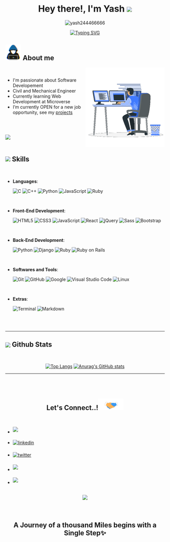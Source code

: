 
<h1 align="center">Hey there!, I'm Yash <img src="https://media.giphy.com/media/hvRJCLFzcasrR4ia7z/giphy.gif" width="35"></h1>
<p align="center"> <img src="https://komarev.com/ghpvc/?username=yash244466666&color=green&style=for-the-badge&label=PROFILE+VISITORS" alt="yash244466666" /> </p>
<p align="center"> <a href="https://git.io/typing-svg"><img src="https://readme-typing-svg.herokuapp.com?font=Roboto&weight=900&size=48&duration=2000&pause=1000&width=1200&height=100&lines=My+full+name+is+Md.+Mohi+Minul+Islam+Yash..%E2%9C%8C;I'm+a+Full-Stack+Software+Developer;Software+Development+student+%40+Microverse+;An+active+Learner+%26+Innovator;I'm+from+Bangladesh;I+just+%F0%9F%92%99%F0%9F%92%9C+everything+about+engineering+%F0%9F%92%96+" alt="Typing SVG" /></a></p>




	
## <picture><img src = "https://github.com/0xAbdulKhalid/0xAbdulKhalid/raw/main/assets/mdImages/about_me.gif" width = 50px></picture> **About me**

<picture> <img align="right" src="https://github.com/0xAbdulKhalid/0xAbdulKhalid/raw/main/assets/mdImages/Right_Side.gif" width = 250px></picture>

<br>

- I'm passionate about Software Developement
- Civil and Mechanical Engineer
- Currently learning Web Development at Microverse
- I’m currently OPEN for a new job opportunity, see my [projects](https://yash244466666.github.io/Microverse---Portfolio-setup-and-mobile-first/)

<br><br>

<img src="https://user-images.githubusercontent.com/73097560/115834477-dbab4500-a447-11eb-908a-139a6edaec5c.gif"><br><br>

## <img src="https://media2.giphy.com/media/QssGEmpkyEOhBCb7e1/giphy.gif?cid=ecf05e47a0n3gi1bfqntqmob8g9aid1oyj2wr3ds3mg700bl&rid=giphy.gif" width ="25"><b> Skills</b>
<br>

<p align="center">

- **Languages**:
    
    ![C](https://img.shields.io/badge/C%20-%232370ED.svg?style=for-the-badge&logo=c&logoColor=white)
    ![C++](https://img.shields.io/badge/C++%20-%2300599C.svg?style=for-the-badge&logo=c%2B%2B&logoColor=white)
    ![Python](https://img.shields.io/badge/Python%20-%2314354C.svg?style=for-the-badge&logo=python&logoColor=white)
    ![JavaScript](https://img.shields.io/badge/JavaScript%20-%23F7DF1E.svg?style=for-the-badge&logo=javascript&logoColor=black)
    ![Ruby](https://img.shields.io/badge/Ruby%20-%23E34F26.svg?style=for-the-badge&logo=Ruby&logoColor=white)

<br>   
    
- **Front-End Development**:

   ![HTML5](https://img.shields.io/badge/HTML5%20-%23E34F26.svg?style=for-the-badge&logo=html5&logoColor=white)
   ![CSS3](https://img.shields.io/badge/CSS%20-%231572B6.svg?style=for-the-badge&logo=css3&logoColor=white)
   ![JavaScript](https://img.shields.io/badge/JavaScript%20-%23F7DF1E.svg?style=for-the-badge&logo=javascript&logoColor=black)
   ![React](https://img.shields.io/badge/React%20-%222A68.svg?style=for-the-badge&logo=React&logoColor=black)
   ![jQuery](https://img.shields.io/badge/jQuery%20-%23E34F26.svg?style=for-the-badge&logo=jQuery&logoColor=white)
   ![Sass](https://img.shields.io/badge/Sass%20-%231572B6.svg?style=for-the-badge&logo=Sass&logoColor=white)
   ![Bootstrap](https://img.shields.io/badge/Bootstrap%20-%2314354C.svg?style=for-the-badge&logo=Bootstrap&logoColor=white)
   

<br>

- **Back-End Development**:

   ![Python](https://img.shields.io/badge/Python%20-%2314354C.svg?style=for-the-badge&logo=python&logoColor=white)
   ![Django](https://img.shields.io/badge/Django%20-%222A68.svg?style=for-the-badge&logo=Django&logoColor=black)
   ![Ruby](https://img.shields.io/badge/Ruby%20-%23E34F26.svg?style=for-the-badge&logo=Ruby&logoColor=white)
   ![Ruby on Rails](https://img.shields.io/badge/RubyonRails%20-%23E34F26.svg?style=for-the-badge&logo=RubyonRails&logoColor=white)
   

<br>

<!-- - **Cloud Hosting**:

    ![Github Pages](https://img.shields.io/badge/GitHub%20Pages-%23327FC7.svg?style=for-the-badge&logo=github&logoColor=white) -->
    
<!-- <br> -->

- **Softwares and Tools**:

    ![Git](https://img.shields.io/badge/git-%23F05033.svg?style=for-the-badge&logo=git&logoColor=white)
    ![GitHub](https://img.shields.io/badge/github-%23121011.svg?style=for-the-badge&logo=github&logoColor=white)
    ![Google](https://img.shields.io/badge/google-%234285F4.svg?style=for-the-badge&logo=google&logoColor=white)
    ![Visual Studio Code](https://img.shields.io/badge/Visual%20Studio%20Code-0078d7.svg?style=for-the-badge&logo=visual-studio-code&logoColor=white)
    ![Linux](https://img.shields.io/badge/Linux-FCC624?style=for-the-badge&logo=linux&logoColor=black) 

<br>

- **Extras**:

    ![Terminal](https://img.shields.io/badge/Terminal-%23054020?style=for-the-badge&logo=gnu-bash&logoColor=white)
    ![Markdown](https://img.shields.io/badge/markdown-%23000000.svg?style=for-the-badge&logo=markdown&logoColor=white)   


</p>

<br>
<br>

-----

<!-- <br> -->


## <img align="center" src="https://media.giphy.com/media/iY8CRBdQXODJSCERIr/giphy.gif" width="35"><b align="center"> Github Stats </b>
<br>

<div align="center">

<!-- <a href="https://github.com/yash244466666">
  <img src="https://github-readme-stats.vercel.app/api?username=yash244466666&include_all_commits=true&count_private=true&show_icons=true&line_height=20&title_color=7A7ADB&icon_color=2234AE&text_color=D3D3D3&bg_color=0,000000,130F40" width="450"/>
  <img src="https://github-readme-stats.vercel.app/api/top-langs?username=0xyash244466666&show_icons=true&locale=en&layout=compact&line_height=20&title_color=7A7ADB&icon_color=2234AE&text_color=D3D3D3&bg_color=0,000000,130F40" width="375"  alt="0xyash244466666"/>

</a> -->
  [![Top Langs](https://github-readme-stats.vercel.app/api/top-langs/?username=yash244466666&theme=merko&layout=compact)](https://github.com/yash244466666)
  [![Anurag's GitHub stats](https://github-readme-stats.vercel.app/api?username=yash244466666&theme=merko)](https://github.com/yash244466666)

<!-- <br>
<br>
<br> -->

-----

<br>
<br>

## <b> Let's Connect..!</b><img src="https://github.com/0xAbdulKhalid/0xAbdulKhalid/raw/main/assets/mdImages/handshake.gif" width ="80">
<br>
<div align='left'>

<ul>
  <li>
  <a href="tel:+44-785-7895" target="_blank">
  <img src="https://img.shields.io/badge/phone:  +8801710008502-%23EA4335.svg?style=for-the-badge&logo=phone&logoColor=white"style="margin-bottom: 5px;" />
  </a>
  </li>
  <br>
  <li>
  <a href="https://www.linkedin.com/in/yash-solo/-5036741b4/" target="_blank">
  <img src="https://img.shields.io/badge/linkedin:  Yash Solo-%2300acee.svg?color=405DE6&style=for-the-badge&logo=linkedin&logoColor=white" alt=linkedin style="margin-bottom: 5px;"/>
  </a>
  </li> 
  <br>
  <li>
  <a href="https://twitter.com/yash_solo000" target="_blank">
  <img src="https://img.shields.io/badge/twitter:  @yash_solo000-%23EA4335.svg?color=1DA1F2&style=for-the-badge&logo=twitter&logoColor=white" alt=twitter style="margin-bottom: 5px;"/>
  </a>
  </li>
  <br>
  <li>
  <a href="https://api.whatsapp.com/send?phone=+8801710008502" target="_blank">
  <img src="https://img.shields.io/badge/whatsapp:  +8801710008502-%04b51b.svg?style=for-the-badge&logo=whatsapp&logoColor=white" t=whatsapp style="margin-bottom: 5px;" />
  </a>
  </li>
  <br>
  <li>
  <a href="mailto:yash.solo.000@gmail.com" target="_blank">
  <img src="https://img.shields.io/badge/gmail:  yash.solo.000@gmail.com-%23EA4335.svg?style=for-the-badge&logo=gmail&logoColor=white" t=mail style="margin-bottom: 5px;" />
  </a>
  </li>


</ul>
</div>

<br>
<img src="https://user-images.githubusercontent.com/73097560/115834477-dbab4500-a447-11eb-908a-139a6edaec5c.gif">
<br>
<br>
<br>

<div align='center'>

## <b>A Journey of a thousand Miles begins with a Single Step✨</b>

</div>
<br>
